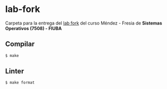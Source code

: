 # lab-fork

Carpeta para la entrega del [lab fork](https://fisop.github.io/7508/lab/fork) del curso Méndez - Fresia de **Sistemas Operativos (7508) - FIUBA**

## Compilar

```bash
$ make
```

## Linter

```bash
$ make format
```
